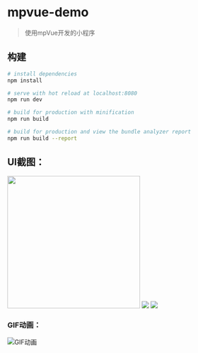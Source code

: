 # mpvue-demo

> 使用mpVue开发的小程序


## 构建

``` bash
# install dependencies
npm install

# serve with hot reload at localhost:8080
npm run dev

# build for production with minification
npm run build

# build for production and view the bundle analyzer report
npm run build --report
```


## UI截图：

<img width=300 src="http://ob9qd20l4.bkt.clouddn.com/image-mini1.png" />
<img src="http://ob9qd20l4.bkt.clouddn.com/image-mini2.png" />
<img src="http://ob9qd20l4.bkt.clouddn.com/image-mini3.png" />

### GIF动画：
![GIF动画](http://ob9qd20l4.bkt.clouddn.com/image-mini.gif)
